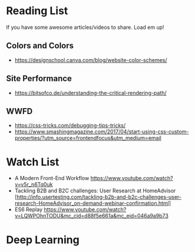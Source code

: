 # Reading List 

If you have some awesome articles/videos to share. Load em up!


## Colors and Colors 
- https://designschool.canva.com/blog/website-color-schemes/

## Site Performance
- https://bitsofco.de/understanding-the-critical-rendering-path/


## WWFD
- https://css-tricks.com/debugging-tips-tricks/
- https://www.smashingmagazine.com/2017/04/start-using-css-custom-properties/?utm_source=frontendfocus&utm_medium=email


# Watch List 
- A Modern Front-End Workflow  https://www.youtube.com/watch?v=v5r_n6Tq0uk
- Tackling B2B and B2C challenges: User Research at HomeAdvisor  [http://info.usertesting.com/tackling-b2b-and-b2c-challenges-user-research-HomeAdvisor_on-demand-webinar-confirmation.html]
- ES6 Replay https://www.youtube.com/watch?v=LQWPOhnTODU&mc_cid=d88f5e661a&mc_eid=046a9a9b73




# Deep Learning
